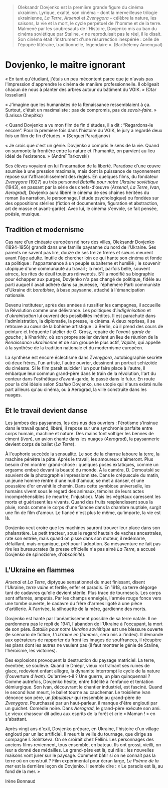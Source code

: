 > Oleksandr Dovjenko est la première grande figure du cinéma ukrainien. Lyrique, exalté, son cinéma – dont la merveilleuse trilogie ukrainienne, _La Terre_, _Arsenal_ et _Zvenygora_ – célèbre la nature, les saisons, la vie et la mort, le cycle perpétuel de l'homme et de la terre. Malmené par les soubresauts de l'Histoire, Dovjenko mis au ban du cinéma soviétique par Staline, « ne reproduisait pas le réel, il le disait. Son cinéma était l'instrument d'une résurrection inespérée : celle de l'épopée littéraire, traditionnelle, légendaire ». (Barthélemy Amengual)

# Dovjenko, le maître ignorant

« En tant qu'étudiant, j'étais un peu mécontent parce que je n'avais pas l'impression d'apprendre le cinéma de manière professionnelle. Il obligeait chacun de nous à planter des arbres autour du bâtiment du VGIK. » (Otar Iosseliani)

« J'imagine que les humanistes de la Renaissance ressemblaient à ça. Surtout, c'était un maximaliste : pas de compromis, pas de _savoir-faire_. » (Larissa Chepitko)

« Quand Dovjenko a vu mon film de fin d'études, il a dit : “Regardons-le encore”. Pour la première fois dans l'histoire du VGIK, le jury a regardé deux fois un film de fin d'études. » (Sergueï Paradjanov)

« Je crois que c'est un génie. Dovjenko a compris le sens de la vie. Quand on surmonte la frontière entre la nature et l'humanité, on parvient au lieu idéal de l'existence. » (Andreï Tarkovski)

Ses élèves voyaient en lui l'incarnation de la liberté. Paradoxe d'une œuvre soumise à une pression maximale, mais dont la puissance de rayonnement repose sur l'affranchissement des règles. En quelques films, du fondateur _Zvenygora_ (1927) au très personnel _Bataille pour notre Ukraine soviétique_ (1943), en passant par la série des chefs-d'œuvre (_Arsenal_, _La Terre_, _Ivan_, _Aerograd_), Dovjenko aura libéré le cinéma de ses chaînes héritées du roman (la narration, le personnage, l'étude psychologique) ou fondées sur des oppositions stériles (fiction et documentaire, figuration et abstraction, art de masse et avant-garde). Avec lui, le cinéma s'envole, se fait pensée, poésie, musique.

## Tradition et modernisme

Cas rare d'un cinéaste européen né hors des villes, Oleksandr Dovjenko (1894-1956) grandit dans une famille paysanne du nord de l'Ukraine. Ses parents ne savent pas lire, douze de ses treize frères et sœurs meurent avant l'âge adulte. Inutile de chercher loin ce qui hante son cinéma et fonde sa politique : l'appartenance à un peuple subalterne et humilié ; le souvenir utopique d'une communauté au travail ; la mort, parfois belle, souvent atroce, les rites de deuil toujours réinventés. S'il a modifié sa biographie pour échapper aux purges, Dovjenko n'a pas changé de politique, fidèle au parti auquel il avait adhéré dans sa jeunesse, l'éphémère Parti communiste d'Ukraine dit _borotbiste_, à base paysanne, attaché à l'émancipation nationale.

Devenu instituteur, après des années à russifier les campagnes, il accueille la Révolution comme une délivrance. Les politiques d'_indigénisation_ et d'_ukrainisation_ lui ouvrent des possibilités inédites. Il est parachuté dans l'administration, la diplomatie, la presse, le cinéma. À deux reprises, il se retrouve au cœur de la bohème artistique : à Berlin, où il prend des cours de peinture et fréquente l'atelier de G. Grosz, repaire de l'_avant-garde de gauche_ ; à Kharkhiv, où son propre atelier devient un lieu de réunion de la _Renaissance ukrainienne_ et de son groupe le plus actif, _Vaplite_, qui appelle à la synthèse de la tradition nationale et du modernisme européen.

La synthèse est encore éclectisme dans _Zvenygora_, autobiographie secrète où deux frères, l'un artiste, l'autre ouvrier, dessinent un portrait schizoïde du cinéaste. Si le film paraît suicider l'un pour faire place à l'autre, il embarque leur commun grand-père dans le train de la révolution, l'art du conteur dans l'esthétique d'avant-garde, le passé dans le futur. En route pour la cité idéale selon _Sashko_ Dovjenko, une utopie qui n'aura existé nulle part ailleurs qu'au cinéma, ou à Aerograd, la ville construite dans les nuages.

## Et le travail devient danse

Les jambes des paysannes, les dos nus des ouvriers : l'érotisme s'insinue dans le travail quand, libéré, il repose sur une synchronie parfaite entre corps humain, machine et nature. Des mains font voltiger les bennes de ciment (_Ivan_), un avion chante dans les nuages (_Aerograd_), la paysannerie devient corps de ballet (_La Terre_).

À l'euphorie succède la sensualité. Le soc de la charrue laboure la terre, la machine pénètre la pâte. Après le travail, les amoureux s'aimeront. Plus besoin d'en montrer grand-chose : quelques poses extatiques, comme un orgasme embué devant la beauté du monde. À la caméra, D. Demoutski se souvient de la photographie impressionniste. Dans le crépuscule du matin, un jeune homme rentre d'une nuit d'amour, se met à danser, et une poussière d'or envahit le chemin. Dans cette symbiose universelle, les humains vivent sous le regard des animaux, témoins de leurs actes incompréhensibles (le meurtre, l'injustice). Mais les végétaux caressent les morts et guérissent les vivants. Quand des fruits resplendissent sous la pluie, ronds comme le corps d'une fiancée dans la chambre nuptiale, surgit une fin de film d'amour. Le fiancé n'est plus le même, qu'importe, la vie est là.

Dovjenko veut croire que les machines sauront trouver leur place dans son phalanstère. Le petit tracteur, sous le regard hautain de vaches ancestrales, rate son entrée, mais quand on pisse dans son moteur, il redémarre, défaillant, mais organique, prêt pour l'adoption. Sa mésaventure ne fait pas rire les bureaucrates (la presse officielle n'a pas aimé _La Terre_, a accusé Dovjenko de spinozisme, d'_obscénité_).

## L'Ukraine en flammes

_Arsenal_ et _La Terre_, diptyque sensationnel du muet finissant, disent l'Ukraine, _terre vaine_ et fertile, enfer et paradis. En 1918, sa terre dégorge tant de cadavres qu'elle devient stérile. Plus trace de tournesols. Les corps sont affamés, amputés. Par les champs enneigés, l'armée rouge fonce vers une tombe ouverte, le cadavre du frère d'armes ligoté à une pièce d'artillerie. À l'arrivée, la silhouette de la mère, gardienne des morts.

Dovjenko est hanté par l'anéantissement possible de sa terre natale. Il ne pardonnera pas le repli de 1941, l'abandon de l'Ukraine à l'occupant, la mort de son père. _Bataille pour notre Ukraine soviétique_ est une blessure ouverte (le scénario de fiction, _L'Ukraine en flammes_, sera mis à l'index). Il demande aux opérateurs de rapporter du front les images de souffrances, il récupère les plans dont les autres ne veulent pas (il faut montrer le génie de Staline, l'héroïsme, les victoires).

Des explosions provoquent la destruction du paysage matriciel. La terre, éventrée, se soulève. Quand le Dniepr, vieux roi traînant ses ruines de glace, redevient enfant allègre, la dynamite interrompt le cycle de la nature (l'ouverture d'_Ivan_). Qu'arrive-t-il ? Une guerre, un plan quinquennal ? Comme autrefois, Dovjenko hésite, entre fidélité à l'enfance et tentation démiurgique. Son Ivan, découvrant le chantier industriel, est fasciné. Quand le second Ivan meurt, le ballet tourne au cauchemar. Le troisième Ivan dénonce son père, un _fabulateur_ qui ressemble au grand-père de _Zvenygora_. Pourchassé par un haut-parleur, il manque d'être englouti par un guichet. Comédie noire. Dans _Aerograd_, le grand-père exécute son ami. Le vieux chasseur dit adieu aux esprits de la forêt et crie « Maman ! » en s'abattant.

Après vingt ans d'exil, Dovjenko prépare, en Ukraine, l'histoire d'un village englouti par un lac artificiel. Il meurt la veille du tournage, que dirige sa compagne I. Solntseva. On se croirait chez Fellini. Les personnages des anciens films reviennent, tous ensemble, en bateau. Ils ont grossi, vieilli, on leur a donné des médailles. Le grand-père est là, qui râle : les nouvelles maisons vont jurer sur le paysage. Comment bâtir si on ne connaît pas la terre où on construit ? Film expérimental pour écran large, _Le Poème de la mer_ est la dernière leçon de Dovjenko. Il semble dire : « Le paradis est là, au fond de la mer. »

<div class="author">Irène Bonnaud</div>
